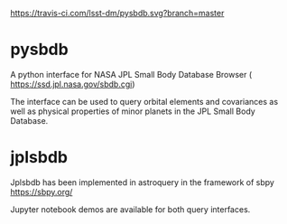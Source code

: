 https://travis-ci.com/lsst-dm/pysbdb.svg?branch=master


# pysbdb
A python interface for NASA JPL Small Body Database Browser (
https://ssd.jpl.nasa.gov/sbdb.cgi)

The interface can be used to query orbital elements and covariances as well as physical properties of minor planets in the JPL Small Body Database.


# jplsbdb 
Jplsbdb has been implemented in astroquery in the framework of sbpy 
https://sbpy.org/


Jupyter notebook demos are available for both query interfaces.


